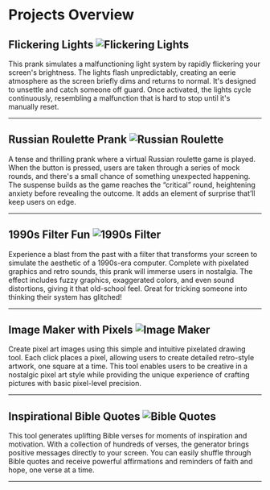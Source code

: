 # Projects Overview

## **Flickering Lights** ![Flickering Lights](https://img.shields.io/badge/Flickering%20Lights-FF6347?style=for-the-badge)
This prank simulates a malfunctioning light system by rapidly flickering your screen's brightness. The lights flash unpredictably, creating an eerie atmosphere as the screen briefly dims and returns to normal. It's designed to unsettle and catch someone off guard. Once activated, the lights cycle continuously, resembling a malfunction that is hard to stop until it's manually reset.

---

## **Russian Roulette Prank** ![Russian Roulette](https://img.shields.io/badge/Russian%20Roulette%20Prank-FFD700?style=for-the-badge)
A tense and thrilling prank where a virtual Russian roulette game is played. When the button is pressed, users are taken through a series of mock rounds, and there's a small chance of something unexpected happening. The suspense builds as the game reaches the “critical” round, heightening anxiety before revealing the outcome. It adds an element of surprise that’ll keep users on edge.

---

## **1990s Filter Fun** ![1990s Filter](https://img.shields.io/badge/1990s%20Filter%20Fun-32CD32?style=for-the-badge)
Experience a blast from the past with a filter that transforms your screen to simulate the aesthetic of a 1990s-era computer. Complete with pixelated graphics and retro sounds, this prank will immerse users in nostalgia. The effect includes fuzzy graphics, exaggerated colors, and even sound distortions, giving it that old-school feel. Great for tricking someone into thinking their system has glitched!

---

## **Image Maker with Pixels** ![Image Maker](https://img.shields.io/badge/Image%20Maker%20with%20Pixels-1E90FF?style=for-the-badge)
Create pixel art images using this simple and intuitive pixelated drawing tool. Each click places a pixel, allowing users to create detailed retro-style artwork, one square at a time. This tool enables users to be creative in a nostalgic pixel art style while providing the unique experience of crafting pictures with basic pixel-level precision.

---

## **Inspirational Bible Quotes** ![Bible Quotes](https://img.shields.io/badge/Inspirational%20Bible%20Quotes-8A2BE2?style=for-the-badge)
This tool generates uplifting Bible verses for moments of inspiration and motivation. With a collection of hundreds of verses, the generator brings positive messages directly to your screen. You can easily shuffle through Bible quotes and receive powerful affirmations and reminders of faith and hope, one verse at a time.

---

